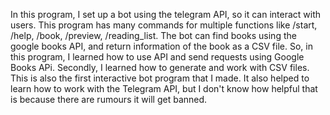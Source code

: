 In this program, I set up a bot using the telegram API, so it can interact with users. This program has many commands for multiple functions like /start, /help, /book, /preview, /reading_list. The bot can find books using the google books API, and return information of the book as a CSV file. So, in this program, I learned how to use API and send requests using Google Books APi. Secondly, I learned how to generate and work with CSV files. This is also the first interactive bot program that I made. It also helped to learn how to work with the Telegram API, but I don't know how helpful that is because there are rumours it will get banned.
